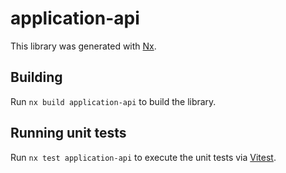 # application-api

This library was generated with [Nx](https://nx.dev).

## Building

Run `nx build application-api` to build the library.

## Running unit tests

Run `nx test application-api` to execute the unit tests via [Vitest](https://vitest.dev/).
